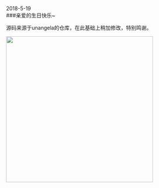 2018-5-19   
###亲爱的生日快乐~



源码来源于unangela的仓库，在此基础上稍加修改，特别鸣谢。

<image src="http://wx2.sinaimg.cn/mw690/61b81d32gy1foq6ow84rhj20ku112tdc.jpg" width=400px;/>